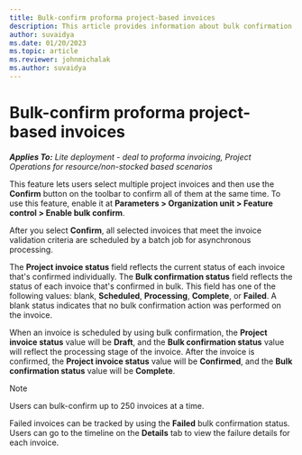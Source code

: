 ```yaml
---
title: Bulk-confirm proforma project-based invoices
description: This article provides information about bulk confirmation of proforma project-based invoices.
author: suvaidya
ms.date: 01/20/2023
ms.topic: article
ms.reviewer: johnmichalak
ms.author: suvaidya
---
```

# Bulk-confirm proforma project-based invoices

_**Applies To:** Lite deployment - deal to proforma invoicing, Project Operations for resource/non-stocked based scenarios_

This feature lets users select multiple project invoices and then use the **Confirm** button on the toolbar to confirm all of them at the same time. To use this feature, enable it at **Parameters \> Organization unit \> Feature control \> Enable bulk confirm**. 

After you select **Confirm**, all selected invoices that meet the invoice validation criteria are scheduled by a batch job for asynchronous processing.

The **Project invoice status** field reflects the current status of each invoice that's confirmed individually. The **Bulk confirmation status** field reflects the status of each invoice that's confirmed in bulk. This field has one of the following values: blank, **Scheduled**, **Processing**, **Complete**, or **Failed**. A blank status indicates that no bulk confirmation action was performed on the invoice.

When an invoice is scheduled by using bulk confirmation, the **Project invoice status** value will be **Draft**, and the **Bulk confirmation status** value will reflect the processing stage of the invoice. After the invoice is confirmed, the **Project invoice status** value will be **Confirmed**, and the **Bulk confirmation status** value will be **Complete**.

> [!NOTE]
> Users can bulk-confirm up to 250 invoices at a time.
>
> Failed invoices can be tracked by using the **Failed** bulk confirmation status. Users can go to the timeline on the **Details** tab to view the failure details for each invoice.
